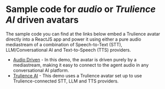 # Sample code for *audio* or *Trulience AI* driven avatars

The sample code you can find at the links below embed a Trulience avatar directly into a ReactJS app and power it using either a pure audio mediastream of a combination of Speech-to-Text (STT), LLM/Conversational AI and Text-to-Speech (TTS) providers.

- [Audio Driven](/reactjs/audio-driven) - In this demo, the avatar is driven purely by a mediastream, making it easy to connect to the agent audio in any conversational AI platform.
- [Trulience AI](/reactjs/trulience-ai) - This demo uses a Trulience avatar set up to use Trulience-connected STT, LLM and TTS providers.
